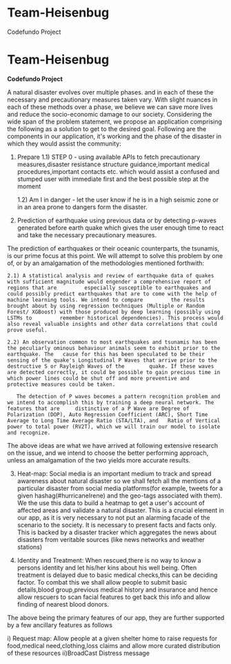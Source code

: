 # Team-Heisenbug
Codefundo Project

# Team-Heisenbug

<b>Codefundo Project</b>

A natural disaster evolves over multiple phases. and in each of these the necessary and precautionary measures taken vary. With slight nuances in each of these methods over a phase, we believe we can save more lives and reduce the socio-economic damage to our society. Considering the wide span of the problem statement, we propose an application comprising the following as a solution to get to the desired goal. Following are the components in our application, it's working and the phase of the disaster in which they would assist the community:

1) Prepare 
	1.1) STEP 0 - using available APIs to fetch precautionary measures,disaster resistance structure guidance,important medical procedures,important contacts 	  etc. which would assist a confused and stumped user with immediate first and the best possible step at the moment

	1.2) Am I in danger - let the user know if he is in a high seismic zone or in an area prone to dangers form the disaster.

2) Prediction of earthquake using previous data or by detecting p-waves generated before earth quake which gives the user enough time to react and take the necessary precautionary measures.

The prediction of earthquakes or their oceanic counterparts, the tsunamis, is our prime focus at this point. We will attempt to solve this problem by one of, or by an amalgamation of the methodologies mentioned forthwith: 

	2.1) A statistical analysis and review of earthquake data of quakes with sufficient magnitude would engender a comprehensive report of regions that are 		especially susceptible to earthquakes and could possibly predict earthquakes that are to come with the help of machine learning tools. We intend to compare 		the results brought about by using regression techniques (Multiple or Random Forest/ XGBoost) with those produced by deep learning (possibly using LSTMs to 		remember historical dependencies). This process would also reveal valuable insights and other data correlations that could prove useful.

	2.2) An observation common to most earthquakes and tsunamis has been the peculiarly ominous behaviour animals seem to exhibit prior to the earthquake. The 	 cause for this has been speculated to be their sensing of the quake's Longitudinal P Waves that arrive prior to the destructive S or Rayleigh Waves of the 	   quake. If these waves are detected correctly, it could be possible to gain precious time in which power lines could be shut off and more preventive and  	 protective measures could be taken.

       The detection of P waves becomes a pattern recognition problem and we intend to accomplish this by training a deep neural network. The features that are 	distinctive of a P Wave are Degree of Polarization (DOP), Auto Regression Coefficient (ARC), Short Time Average to Long Time Average Ratio (STA/LTA), and 	Ratio of Vertical power to total power (RV2T), which we will train our model to isolate and recognize.

The above ideas are what we have arrived at following extensive research on the issue, and we intend to choose the better performing approach, unless an amalgamation of the two yields more accurate results.


3) Heat-map: Social media is an important medium to track and spread awareness about natural disaster so we shall fetch all the mentions of a particular disaster from social media platforms(for example, tweets for a given hashag(#hurricaneIrene) and the geo-tags associated with them). We the use this data to build a heatmap to get a user's account of affected areas and validate a natural disaster. This is a crucial element in our app, as it is very necessary to not put an alarming facade of the scenario to the society. It is necessary to present facts and facts only. This is backed by a disaster tracker which aggregates the news about disasters from veritable sources (like news networks and weather stations)

4) Identity and Treatment: When rescued,there is no way to know a persons identity and let his/her kins about his well being. Often treatment is delayed due to basic medical checks,this can be deciding factor. To combat this we shall allow people to submit basic details,blood group,previous medical history and insurance and hence allow rescuers to scan facial features to get back this info and allow finding of nearest blood donors.

The above being the primary features of our app, they are further supported by a few ancillary features as follows

i) Request map: Allow people at a given shelter home to raise requests for food,medical need,clothing,loss claims and allow more curated distribution of these resources
ii)BroadCast Distress message

